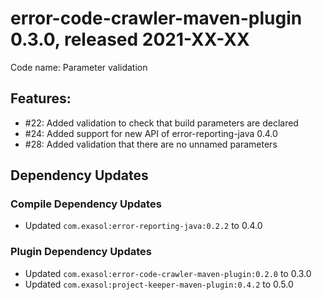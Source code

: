 # error-code-crawler-maven-plugin 0.3.0, released 2021-XX-XX

Code name: Parameter validation

## Features:

* #22: Added validation to check that build parameters are declared
* #24: Added support for new API of error-reporting-java 0.4.0
* #28: Added validation that there are no unnamed parameters

## Dependency Updates

### Compile Dependency Updates

* Updated `com.exasol:error-reporting-java:0.2.2` to 0.4.0

### Plugin Dependency Updates

* Updated `com.exasol:error-code-crawler-maven-plugin:0.2.0` to 0.3.0
* Updated `com.exasol:project-keeper-maven-plugin:0.4.2` to 0.5.0
